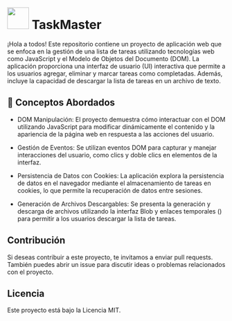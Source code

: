 # <img src="https://media.giphy.com/media/VgCDAzcKvsR6OM0uWg/giphy.gif" width="50"> TaskMaster

¡Hola a  todos! Este repositorio contiene un proyecto de aplicación web que se enfoca en la gestión de una lista de tareas utilizando tecnologías web como JavaScript y el Modelo de Objetos del Documento (DOM). La aplicación proporciona una interfaz de usuario (UI) interactiva que permite a los usuarios agregar, eliminar y marcar tareas como completadas. Además, incluye la capacidad de descargar la lista de tareas en un archivo de texto.

## 📖 Conceptos Abordados
- DOM Manipulación: El proyecto demuestra cómo interactuar con el DOM utilizando JavaScript para modificar dinámicamente el contenido y la apariencia de la página web en respuesta a las acciones del usuario.

- Gestión de Eventos: Se utilizan eventos DOM para capturar y manejar interacciones del usuario, como clics y doble clics en elementos de la interfaz.

- Persistencia de Datos con Cookies: La aplicación explora la persistencia de datos en el navegador mediante el almacenamiento de tareas en cookies, lo que permite la recuperación de datos entre sesiones.

- Generación de Archivos Descargables: Se presenta la generación y descarga de archivos utilizando la interfaz Blob y enlaces temporales (<a>) para permitir a los usuarios descargar la lista de tareas.

## Contribución
Si deseas contribuir a este proyecto, te invitamos a enviar pull requests. También puedes abrir un issue para discutir ideas o problemas relacionados con el proyecto.

## Licencia
Este proyecto está bajo la Licencia MIT.
